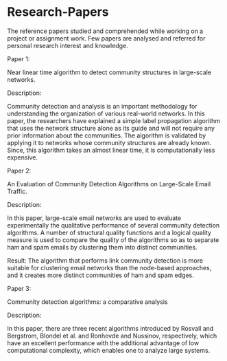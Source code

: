 # Research-Papers

The reference papers studied and comprehended while working on a project or assignment work. Few papers are analysed and referred for personal research interest and knowledge.

Paper 1:

Near linear time algorithm to detect community structures in large-scale networks.

Description:

Community detection and analysis is an important methodology for understanding the organization of various real-world networks. In this paper, the researchers have explained a simple label propagation algorithm that uses the network structure alone as its guide and will not require any prior information about the communities. The algorithm is validated by applying it to networks whose community structures are already known. Since, this algorithm takes an almost linear time, it is computationally less expensive.

Paper 2:

An Evaluation of Community Detection Algorithms on Large-Scale Email Traffic.

Description:

In this paper, large-scale email networks are used to evaluate experimentally the qualitative performance of several community detection algorithms. A number of structural quality functions and a logical quality measure is used to compare the quality of the algorithms so as to separate ham and spam emails by clustering them into distinct communities.

Result: The algorithm that performs link community detection is more suitable for clustering email networks than the node-based approaches, and it creates more distinct communities of ham and spam edges.

Paper 3:

Community detection algorithms: a comparative analysis

Description:

In this paper, there are three recent algorithms introduced by Rosvall and Bergstrom, Blondel et al. and Ronhovde and Nussinov, respectively, which have an excellent performance with the additional advantage of low computational complexity, which enables one to analyze large systems.